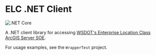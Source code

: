 ELC .NET Client
===============

![.NET Core](https://github.com/WSDOT-GIS/elc-dotnet-client/workflows/.NET%20Core/badge.svg)

A .NET client library for accessing [WSDOT's Enterprise Location Class ArcGIS Server SOE].

For usage examples, see the `WrapperTest` project.

[WSDOT's Enterprise Location Class ArcGIS Server SOE]:https://data.wsdot.wa.gov/ArcGIS/rest/services/Shared/ElcRestSOE/MapServer/exts/ElcRestSoe/
